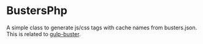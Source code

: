 # BustersPhp

A simple class to generate js/css tags with cache names from busters.json. This is related to [gulp-buster](https://www.npmjs.org/package/gulp-buster).
